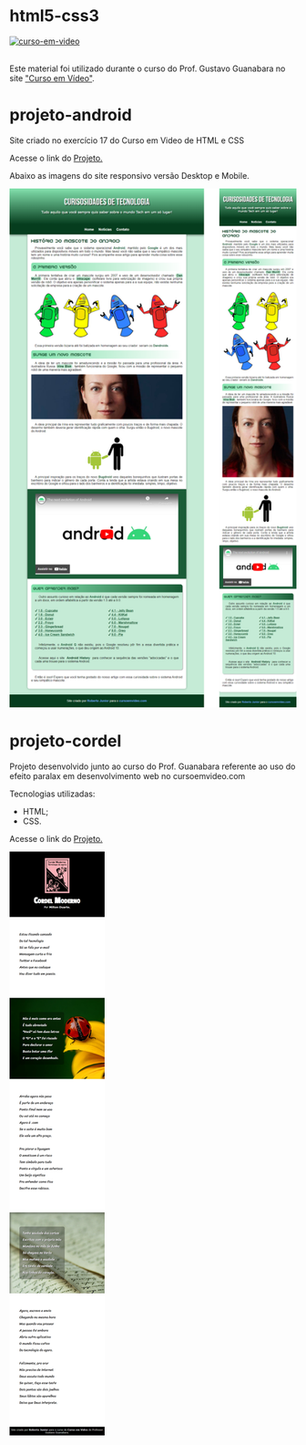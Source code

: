 # html5-css3
<a target="_blank" href="https://www.cursoemvideo.com">
    <img width="100px" src="https://github.com/robertojunnior/html-css/blob/main/Desafios/d010/imagens/cursoemvideo-logo.png" alt="curso-em-video">
</a>
<br>
<br>

Este material foi utilizado durante o curso do Prof. Gustavo Guanabara no site <a href="https://www.cursoemvideo.com" target="_blank">"Curso em Vídeo"</a>.


# projeto-android
Site criado no exercício 17 do Curso em Video de HTML e CSS

Acesse o link do <a target="_blank" href="https://robertojunnior.github.io/projeto-android/">Projeto.</a>

Abaixo as imagens do site responsivo versão Desktop e Mobile.

<img id="p1" src="https://github.com/robertojunnior/Html_Css_JavaScript/blob/main/Desafios/d010/mockup_page/site%20projeto%20android%20mobile%20desktop.png?raw=true" alt="D and M">

# projeto-cordel
Projeto desenvolvido junto ao curso do Prof. Guanabara referente ao uso do efeito paralax em desenvolvimento web no cursoemvideo.com

Tecnologias utilizadas:

- HTML;
- CSS.

Acesse o link do <a href="https://robertojunnior.github.io/projeto-cordel/" target="_blank">Projeto.</a>

<a href="https://robertojunnior.github.io/projeto-cordel/" target="_blank"><img src="https://github.com/robertojunnior/projeto-cordel/blob/main/imagens/projeto-cordel-picture.png?raw=true" alt="imagem-do-projeto"></a>

